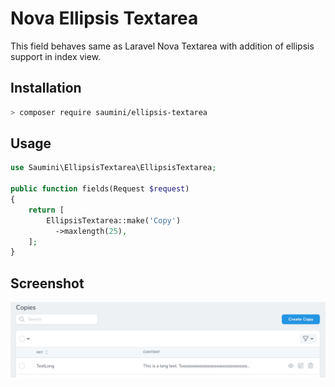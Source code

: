 # Nova Ellipsis Textarea
This field behaves same as Laravel Nova Textarea with addition of ellipsis support in index view.

## Installation

```bash
> composer require saumini/ellipsis-textarea
```

## Usage

```php
use Saumini\EllipsisTextarea\EllipsisTextarea;

public function fields(Request $request)
{
    return [
        EllipsisTextarea::make('Copy')
          ->maxlength(25),
    ];
}
```

## Screenshot

![Screenshot 1](.docs/example1.png)

